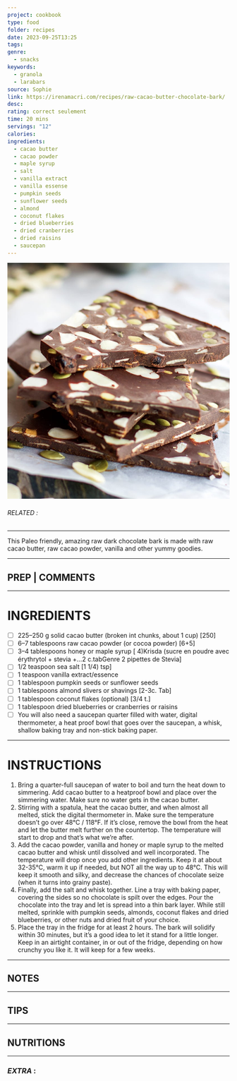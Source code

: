 ```yaml
---
project: cookbook
type: food
folder: recipes
date: 2023-09-25T13:25
tags: 
genre:
  - snacks
keywords:
  - granola
  - larabars
source: Sophie
link: https://irenamacri.com/recipes/raw-cacao-butter-chocolate-bark/
desc: 
rating: correct seulement
time: 20 mins
servings: "12"
calories: 
ingredients:
  - cacao butter
  - cacao powder
  - maple syrup
  - salt
  - vanilla extract
  - vanilla essense
  - pumpkin seeds
  - sunflower seeds
  - almond
  - coconut flakes
  - dried blueberries
  - dried cranberries
  - dried raisins
  - saucepan
---
```


![IMAGE](image_345.png)

###### *RELATED* : 
---
This Paleo friendly, amazing raw dark chocolate bark is made with raw cacao butter, raw cacao powder, vanilla and other yummy goodies.

---
## PREP | COMMENTS



---
# INGREDIENTS

- [ ] 225–250 g solid cacao butter (broken int chunks, about 1 cup) [250]
- [ ] 6–7 tablespoons raw cacao powder (or cocoa powder) [6+5]
- [ ] 3–4 tablespoons honey or maple syrup [ 4)Krisda (sucre en poudre avec érythrytol + stevia +…2 c.tabGenre 2 pipettes de Stevia]
- [ ] 1/2 teaspoon sea salt [1 1/4) tsp]
- [ ] 1 teaspoon vanilla extract/essence
- [ ] 1 tablespoon pumpkin seeds or sunflower seeds
- [ ] 1 tablespoons almond slivers or shavings [2-3c. Tab]
- [ ] 1 tablespoon coconut flakes (optional) [3/4 t.]
- [ ] 1 tablespoon dried blueberries or cranberries or raisins
- [ ] You will also need a saucepan quarter filled with water, digital thermometer, a heat proof bowl that goes over the saucepan, a whisk, shallow baking tray and non-stick baking paper.

---
# INSTRUCTIONS

1. Bring a quarter-full saucepan of water to boil and turn the heat down to simmering. Add cacao butter to a heatproof bowl and place over the simmering water. Make sure no water gets in the cacao butter.
2. Stirring with a spatula, heat the cacao butter, and when almost all melted, stick the digital thermometer in. Make sure the temperature doesn’t go over 48°C / 118°F. If it’s close, remove the bowl from the heat and let the butter melt further on the countertop. The temperature will start to drop and that’s what we’re after.
3. Add the cacao powder, vanilla and honey or maple syrup to the melted cacao butter and whisk until dissolved and well incorporated. The temperature will drop once you add other ingredients. Keep it at about 32-35°C, warm it up if needed, but NOT all the way up to 48°C. This will keep it smooth and silky, and decrease the chances of chocolate seize (when it turns into grainy paste).
4. Finally, add the salt and whisk together. Line a tray with baking paper, covering the sides so no chocolate is spilt over the edges. Pour the chocolate into the tray and let is spread into a thin bark layer. While still melted, sprinkle with pumpkin seeds, almonds, coconut flakes and dried blueberries, or other nuts and dried fruit of your choice.
5. Place the tray in the fridge for at least 2 hours. The bark will solidify within 30 minutes, but it’s a good idea to let it stand for a little longer. Keep in an airtight container, in or out of the fridge, depending on how crunchy you like it. It will keep for a few weeks.

---
## NOTES



---
## TIPS



---
## NUTRITIONS



---
### *EXTRA* :



